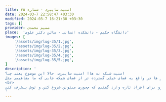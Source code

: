 ```yaml
---
title: امنیت سایبری - شماره ۳۵ 
date: 2024-03-7 22:58:47 +03:30
modified: 2024-03-7 16:21:30 +03:30
tags: []
provider: صمیم محمدی
place:  'دانشگاه حکیم - دانشکده انسانی - سالن دکتر علوی'
images: [
    '/assets/img/lug-35/1.jpg',
    '/assets/img/lug-35/2.jpg', 
    '/assets/img/lug-35/3.jpg', 
    '/assets/img/lug-35/4.jpg',
    '/assets/img/lug-35/5.jpg',
]
description: '
امنیت شبکه نه هاا امنیت سایبری، حالا این موضوع یعنی چی؟
امنیت سایبری می‌پردازه به برقراری امنیت در فضای کامپیوتر ها در واقع یه فضای خیلی گسترده تر از فضای شبکه جایی که ما مفاهیمی مثل reverse engineering ، cryptography و یا exploit کردن رو داریم.
<br>
تو این لاگ ما پرداختیم به تعریف دقیق هر کدوم از این مباحث و نقشه شروع رو برای افراد تازه وارد گفتیم که چجوری میتونن شروع کنن و توش پیشرفت کنن.
'
---
```




